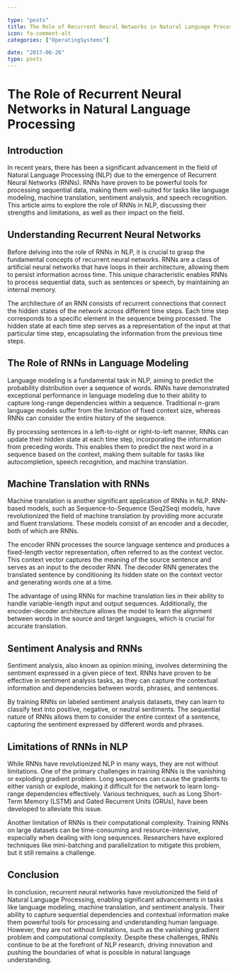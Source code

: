 ```yaml
---

type: "posts"
title: The Role of Recurrent Neural Networks in Natural Language Processing
icon: fa-comment-alt
categories: ["OperatingSystems"]

date: "2017-06-26"
type: posts
---
```





# The Role of Recurrent Neural Networks in Natural Language Processing

## Introduction

In recent years, there has been a significant advancement in the field of Natural Language Processing (NLP) due to the emergence of Recurrent Neural Networks (RNNs). RNNs have proven to be powerful tools for processing sequential data, making them well-suited for tasks like language modeling, machine translation, sentiment analysis, and speech recognition. This article aims to explore the role of RNNs in NLP, discussing their strengths and limitations, as well as their impact on the field.

## Understanding Recurrent Neural Networks

Before delving into the role of RNNs in NLP, it is crucial to grasp the fundamental concepts of recurrent neural networks. RNNs are a class of artificial neural networks that have loops in their architecture, allowing them to persist information across time. This unique characteristic enables RNNs to process sequential data, such as sentences or speech, by maintaining an internal memory.

The architecture of an RNN consists of recurrent connections that connect the hidden states of the network across different time steps. Each time step corresponds to a specific element in the sequence being processed. The hidden state at each time step serves as a representation of the input at that particular time step, encapsulating the information from the previous time steps.

## The Role of RNNs in Language Modeling

Language modeling is a fundamental task in NLP, aiming to predict the probability distribution over a sequence of words. RNNs have demonstrated exceptional performance in language modeling due to their ability to capture long-range dependencies within a sequence. Traditional n-gram language models suffer from the limitation of fixed context size, whereas RNNs can consider the entire history of the sequence.

By processing sentences in a left-to-right or right-to-left manner, RNNs can update their hidden state at each time step, incorporating the information from preceding words. This enables them to predict the next word in a sequence based on the context, making them suitable for tasks like autocompletion, speech recognition, and machine translation.

## Machine Translation with RNNs

Machine translation is another significant application of RNNs in NLP. RNN-based models, such as Sequence-to-Sequence (Seq2Seq) models, have revolutionized the field of machine translation by providing more accurate and fluent translations. These models consist of an encoder and a decoder, both of which are RNNs.

The encoder RNN processes the source language sentence and produces a fixed-length vector representation, often referred to as the context vector. This context vector captures the meaning of the source sentence and serves as an input to the decoder RNN. The decoder RNN generates the translated sentence by conditioning its hidden state on the context vector and generating words one at a time.

The advantage of using RNNs for machine translation lies in their ability to handle variable-length input and output sequences. Additionally, the encoder-decoder architecture allows the model to learn the alignment between words in the source and target languages, which is crucial for accurate translation.

## Sentiment Analysis and RNNs

Sentiment analysis, also known as opinion mining, involves determining the sentiment expressed in a given piece of text. RNNs have proven to be effective in sentiment analysis tasks, as they can capture the contextual information and dependencies between words, phrases, and sentences.

By training RNNs on labeled sentiment analysis datasets, they can learn to classify text into positive, negative, or neutral sentiments. The sequential nature of RNNs allows them to consider the entire context of a sentence, capturing the sentiment expressed by different words and phrases.

## Limitations of RNNs in NLP

While RNNs have revolutionized NLP in many ways, they are not without limitations. One of the primary challenges in training RNNs is the vanishing or exploding gradient problem. Long sequences can cause the gradients to either vanish or explode, making it difficult for the network to learn long-range dependencies effectively. Various techniques, such as Long Short-Term Memory (LSTM) and Gated Recurrent Units (GRUs), have been developed to alleviate this issue.

Another limitation of RNNs is their computational complexity. Training RNNs on large datasets can be time-consuming and resource-intensive, especially when dealing with long sequences. Researchers have explored techniques like mini-batching and parallelization to mitigate this problem, but it still remains a challenge.

## Conclusion

In conclusion, recurrent neural networks have revolutionized the field of Natural Language Processing, enabling significant advancements in tasks like language modeling, machine translation, and sentiment analysis. Their ability to capture sequential dependencies and contextual information make them powerful tools for processing and understanding human language. However, they are not without limitations, such as the vanishing gradient problem and computational complexity. Despite these challenges, RNNs continue to be at the forefront of NLP research, driving innovation and pushing the boundaries of what is possible in natural language understanding.